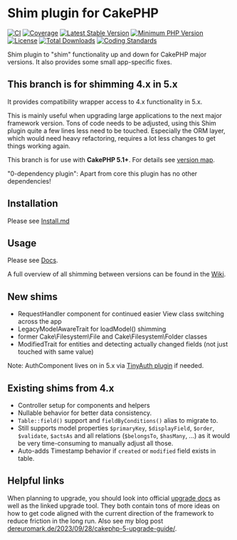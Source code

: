 # Shim plugin for CakePHP
[![CI](https://github.com/dereuromark/cakephp-shim/actions/workflows/ci.yml/badge.svg?branch=master)](https://github.com/dereuromark/cakephp-shim/actions/workflows/ci.yml?query=branch%3Amaster)
[![Coverage](https://codecov.io/gh/dereuromark/cakephp-shim/branch/master/graph/badge.svg)](https://codecov.io/gh/dereuromark/cakephp-shim)
[![Latest Stable Version](https://poser.pugx.org/dereuromark/cakephp-shim/v/stable.svg)](https://packagist.org/packages/dereuromark/cakephp-shim)
[![Minimum PHP Version](https://img.shields.io/badge/php-%3E%3D%208.1-8892BF.svg)](https://php.net/)
[![License](https://poser.pugx.org/dereuromark/cakephp-shim/license.svg)](LICENSE)
[![Total Downloads](https://poser.pugx.org/dereuromark/cakephp-shim/d/total.svg)](https://packagist.org/packages/dereuromark/cakephp-shim)
[![Coding Standards](https://img.shields.io/badge/cs-PSR--2--R-yellow.svg)](https://github.com/php-fig-rectified/fig-rectified-standards)

Shim plugin to "shim" functionality up and down for CakePHP major versions.
It also provides some small app-specific fixes.

## This branch is for shimming 4.x in 5.x
It provides compatibility wrapper access to 4.x functionality in 5.x.

This is mainly useful when upgrading large applications to the next major framework version.
Tons of code needs to be adjusted, using this Shim plugin quite a few lines less need to be touched.
Especially the ORM layer, which would need heavy refactoring, requires a lot less changes to get things working again.

This branch is for use with **CakePHP 5.1+**. For details see [version map](https://github.com/dereuromark/cakephp-shim/wiki#cakephp-version-map).

"0-dependency plugin": Apart from core this plugin has no other dependencies!

## Installation
Please see [Install.md](docs/Install.md)

## Usage
Please see [Docs](docs/README.md).

A full overview of all shimming between versions can be found in the [Wiki](https://github.com/dereuromark/cakephp-shim/wiki).

## New shims
- RequestHandler component for continued easier View class switching across the app
- LegacyModelAwareTrait for loadModel() shimming
- former Cake\Filesystem\File and Cake\Filesystem\Folder classes
- ModifiedTrait for entities and detecting actually changed fields (not just touched with same value)

Note: AuthComponent lives on in 5.x via [TinyAuth plugin](https://github.com/dereuromark/cakephp-tinyauth) if needed.

## Existing shims from 4.x
- Controller setup for components and helpers
- Nullable behavior for better data consistency.
- `Table::field()` support and `fieldByConditions()` alias to migrate to.
- Still supports model properties `$primaryKey`, `$displayField`, `$order`, `$validate`, `$actsAs` and all
relations (`$belongsTo`, `$hasMany`, ...) as it would be very time-consuming to
manually adjust all those.
- Auto-adds Timestamp behavior if `created` or `modified` field exists in table.

## Helpful links
When planning to upgrade, you should look into official [upgrade docs](https://book.cakephp.org/5/en/appendices/5-0-upgrade-guide.html) as well as the linked upgrade tool.
They both contain tons of more ideas on how to get code aligned with the current direction of the framework to reduce friction in the long run.
Also see my blog post [dereuromark.de/2023/09/28/cakephp-5-upgrade-guide/](https://www.dereuromark.de/2023/09/28/cakephp-5-upgrade-guide/).
